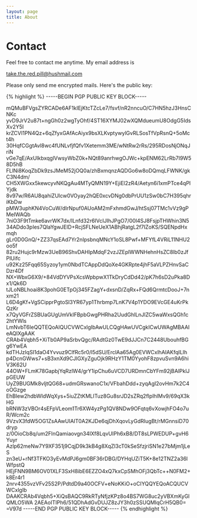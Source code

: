 ```yaml
---
layout: page
title: About
---
```


Contact
=====

Feel free to contact me anytime. My email address is 

[take.the.red.pill@hushmail.com](mailto:take.the.red.pill@hushmail.com)

Please only send me encrypted mails. Here's the public key:

{% highlight %}
-----BEGIN PGP PUBLIC KEY BLOCK-----

mQMuBFVgsZYRCADe6AF1kIEjKtcTZcLe7/fsvf/nR2nncuO/C7HN5hzJ3HnsCNKc
yvD9JrV2u87t+ngGh0z2wgTyOhf/4ST16XYMJ02wXQMdueumU8OdgG5IdsXv2Y5I
krZCVI1PN4Qz+6qZfyxGAfAcAiyx9bsXLKvptywylGvRLSosTfVpRsnQ+5oMct4h
30HqfCGgtAvl8wc4fUNLvfjfQfv1Xetemm3ME/wNtRw2rRs/295RDosNjONqJriN
vGe7qE/AxUlkbxqglVwsyWbZ0k+NQt89anrhwgOJWc+kpENM62LrRb7I9W58D5hB
FLlNi8KoqZbDk9zsJMeM52jOQ0a/zhBxmqnzAQDGo6w8oDQmqLFWNK/gkC3N4dm/
CH5XWGxx5kewcyvNKQgAu4MTyQMN19Y+EjiEl2zR4/Aetyn6i1xmPTce4qPlYjdk
8v97w/R6AU8qahiZUlcw0VOyay2hQE0xcvDNg0dbPrUU1zSw0bC7H395qhriKbDw
pMW3uphKN4VoCuW/dIrNpuf0AUoAM2mFxhmdGwJ/htSsj07TMc1vVz9gPMeIWAQb
7niO3F9tTmke6avrWK7dx/ILnfd32r6IVcIJIhJPgO7/00l4SJ8FsjpTHWhin3N5
34ADdo3pIes7QIaYgwJEID+RcjSFLNeUeX1ABhjRatgL2f7IZoKS/SQENpdHxmqh
gLr0D0GnQ/+ZZ37qsEAd7Yr2nIpsbnqMNcY1oSL8Pwf+MFYfL4VRiL11NHU2oo5f
82ru2Hujc9rMzw3UeB96ShvDAHIpMdqF2vzJZEplWWNHehnHsZC8lb0zJfPlUifc
u92Kz25Fqq65Syzoy1ym0NbdTCAppDdQoXe4GKRpte4jhF5aVLPZHnvSaCDzr4Df
NX+WbxG6X9/+84VdDYVPsXcsWpbpwX1TkDryCdDd42/pK7h6sD2uPka8Dx1/Qk6D
tJLoNBLhoai8K3pohG0ETpOj345FZagY+dxsnD/ZqRx+FQd6QrmtcDooJ+7nxm21
L6D4gKf+VgSCipprPgtoSl3YR67yp1Thrbmp7LnK7V4p1YDO9EVcGE4uKrPkQzKr
x7QyVGFrZSBUaGUgUmVkIFBpbGwgPHRha2UudGhlLnJlZC5waWxsQGh1c2htYWls
LmNvbT6IeQQTEQoAIQUCVWCxlgIbAwULCQgHAwUVCgkICwUWAgMBAAIeAQIXgAAK
CRAb4Vqbh5+XiTb0AP9aSrbvQgc/RAdtGz0TwE9dJJCn7C2448UbouhfBGg6YwEA
kdTHJzIqSI1daO4Yvvuz9ClfRc5r0/l5dSU/ErclAa65Ag0EVWCxlhAIAKfqILIh
p4DcnGWws7+sB3xnXd9CJlGXyZguOjk9RHzY1TM0YyohF8zpvuSvn9A6hiV3K62U
44OW+FLmK78GapbjYqRzlW4/grY1ipChu6uVCD7URDmnCbYFm92jBAlPklJpGEUW
UyZ9BUGMk8vljtQG68+udmGRswanoC1x/VFbahDdd+zyqAgI2ovHm7k2C4oOGzge
EhBIew2hdbWIdWqXys+5iuZZtKMLITuz8Gu8srJD2sZRq2flpIhlMv9/69qX3kHG
bRNW3zVBOr4sEFpVLeom1Tr6XW4yzPg1QV8NDw9OFqtq6vXowjhFO4o7uR/Wcm2c
9VzvX3fdW5OG1ZsAAwUIAIT0A2KJDe6qjDhXqovLyGdRIugBt/rMGnnsiD70dryp
z/0OioCb8q/um2FlnQamiaovgn34IXf8LqvUIPh6xB8/DT8sLPWEDUP+gvH6Yuyr
Azlp62meNw7Y9XF351j9CqjD9k3kB4g8XqZl3cT0kSeSfzjriSN1e27bMjm1jLeS
zn3eU+rNf3TFKO3yEvMdPJ6gm0BF36rDBG/DYHqUZiT5K+8e12TNZ2a36lWfpstQ
HEjFNN9BM6OV01XLF3SxH8ibE6EZZO4xQ7kxCpSMhOFj3QbTc++N0FM2+k8Er4r1
2nrv4355vzVFv25S2P/PdtdD9a40OCFV+eNoKKiO+oCIYQQYEQoACQUCVWCxlgIb
DAAKCRAb4Vqbh5+XiQsBAQC9RkRTyNfjzKPz8o4BS7WG8uc2yVBXmKyGlQMLO5WA
2AEAoITIPh6/51QDhAdGvDUJZ8zJY3h0zSSUQMIqCrH5QB0=
=V97d
-----END PGP PUBLIC KEY BLOCK-----
{% endhighlight %}

